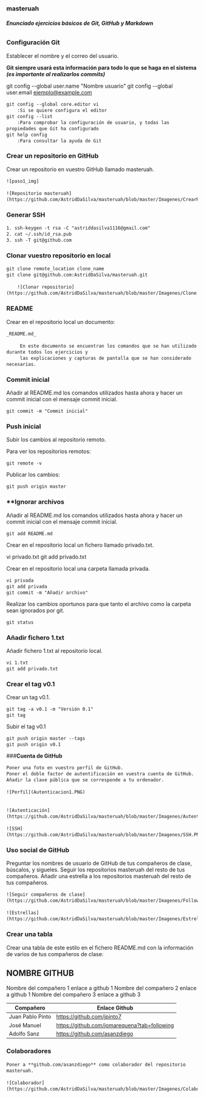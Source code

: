 ### masteruah

###### **Enunciado ejercicios básicos de Git, GitHub y Markdown**
### **Configuración Git**

Establecer el nombre y el correo del usuario. 

**Git siempre usará esta información para todo lo que se haga en el sistema _(es importante al realizarlos commits)_**
 
git config --global user.name "Nombre usuario"
git config --global user.email ejemplo@example.com
	
	git config --global core.editor vi
		:Si se quiere configura el editor
	git config --list
		:Para comprobar la configuración de usuario, y todas las propiedades que Git ha configurado
	git help config
		:Para consultar la ayuda de Git		
		
### **Crear un repositorio en GitHub**

Crear un repositorio en vuestro GitHub llamado masteruah.

	![paso1_img]
	
	![Repositorio masteruah](https://github.com/AstridDaSilva/masteruah/blob/master/Imagenes/CrearRepositorio.PNG)
	
### **Generar SSH**

	1. ssh-keygen -t rsa -C "astriddasilva1116@gmail.com"
	2. cat ~/.ssh/id_rsa.pub
	3. ssh -T git@github.com
	
### **Clonar vuestro repositorio en local**
		
	git clone remote_location clone_name
	git clone git@github.com:AstridDaSilva/masteruah.git
		
		![Clonar repositorio](https://github.com/AstridDaSilva/masteruah/blob/master/Imagenes/Clone.PNG)
		
### **README**

Crear en el repositorio local un documento:

	_README.md_
		
		 En este documento se encuentran los comandos que se han utilizado durante todos los ejercicios y 
		 las explicaciones y capturas de pantalla que se han considerado necesarias.


### **Commit inicial**

Añadir al README.md los comandos utilizados hasta ahora y hacer un commit inicial  con el mensaje commit inicial.
	
	git commit -m "Commit inicial"

### **Push inicial**
	
Subir los cambios al repositorio remoto.
		
Para ver los repositorios remotos:
		
	git remote -v 
			
Publicar los cambios:
			
	git push origin master

### **Ignorar archivos

Añadir al README.md los comandos utilizados hasta ahora y hacer un commit inicial  con el mensaje commit inicial.
		
	git add README.md
			
Crear en el repositorio local un fichero llamado privado.txt.
		
vi privado.txt
git add privado.txt
			
Crear en el repositorio local una carpeta llamada privada.
		
	vi privada
	git add privada
	git commit -m "Añadir archivo"
	
Realizar los cambios oportunos para que tanto el archivo como la carpeta sean ignorados por git.
		
	git status

### **Añadir fichero 1.txt**

Añadir fichero 1.txt al repositorio local.
			
	vi 1.txt
	git add privado.txt
		
### **Crear el tag v0.1**

Crear un tag v0.1.
	
	git tag -a v0.1 -m "Versión 0.1"
	git tag

Subir el tag v0.1

	git push origin master --tags
	git push origin v0.1

###**Cuenta de GitHub**

	Poner una foto en vuestro perfil de GitHub.
	Poner el doble factor de autentificación en vuestra cuenta de GitHub.
	Añadir la clave pública que se corresponde a tu ordenador.
	
	![Perfil](Autenticacion1.PNG)
	

	![Autenticación](https://github.com/AstridDaSilva/masteruah/blob/master/Imagenes/Autenticacion1.PNG)
	
	![SSH](https://github.com/AstridDaSilva/masteruah/blob/master/Imagenes/SSH.PNG)
	
### **Uso social de GitHub**

Preguntar los nombres de usuario de GitHub de tus compañeros de clase, búscalos, y  sigueles.
Seguir los repositorios masteruah del resto de tus compañeros.
Añadir una estrella a los repositorios masteruah del resto de tus compañeros.

	![Seguir compañeros de clase](https://github.com/AstridDaSilva/masteruah/blob/master/Imagenes/Follow.PNG)	
	
	![Estrellas](https://github.com/AstridDaSilva/masteruah/blob/master/Imagenes/Estrellas.PNG)


### **Crear una tabla**

Crear una tabla de este estilo en el fichero README.md con la información de varios de tus compañeros de clase:

## **NOMBRE GITHUB**

Nombre del compañero 1 enlace a github 1
Nombre del compañero 2 enlace a github 1
Nombre del compañero 3 enlace a github 3

|     Compañero     |                Enlace Github                   |
| ----------------  | ---------------------------------------------- |
|  Juan Pablo Pinto |<https://github.com/jpinto7>                    | 
|    José Manuel    |<https://github.com/jomarequena?tab=following>  |
|    Adolfo Sanz    |<https://github.com/asanzdiego>                 |


### **Colaboradores**

	Poner a **github.com/asanzdiego** como colaborador del repositorio masteruah.

	![Colaborador](https://github.com/AstridDaSilva/masteruah/blob/master/Imagenes/Colaborador.PNG)
	
	
	
[paso1_img]: masteruah/Imagenes/Autenticacion1.PNG "Crear Repositorio"	
